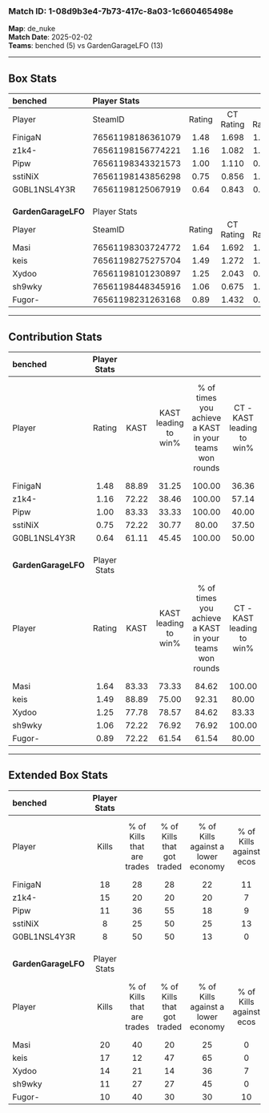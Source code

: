 ### Match ID: 1-08d9b3e4-7b73-417c-8a03-1c660465498e  
**Map**: de_nuke  
**Match Date**: 2025-02-02  
**Teams**: benched (5) vs GardenGarageLFO (13)  

---  

## Box Stats  

| **benched**         | Player Stats      |        |           |          |       |       |       |         |        |      |     |
| :- | :- | :-: | :-: | :-: | :-: | :-: | :-: | :-: | :-: | :-: | :-: |
| Player              | SteamID           | Rating | CT Rating | T Rating | KAST  |  ADR  | Kills | Assists | Deaths | K/D  | HS% |
| FinigaN             | 76561198186361079 |  1.48  |   1.698   |  1.416   | 88.89 | 88.7  |  18   |    2    |   13   | 1.38 | 66  |
| z1k4-               | 76561198156774221 |  1.16  |   1.082   |  1.771   | 72.22 | 86.2  |  15   |    4    |   15   | 1.00 | 46  |
| Pipw                | 76561198343321573 |  1.00  |   1.110   |  0.944   | 83.33 | 77.7  |  11   |    4    |   16   | 0.69 | 45  |
| sstiNiX             | 76561198143856298 |  0.75  |   0.856   |  1.066   | 72.22 | 69.2  |   8   |    5    |   16   | 0.50 | 62  |
| G0BL1NSL4Y3R        | 76561198125067919 |  0.64  |   0.843   |  0.803   | 61.11 | 40.7  |   8   |    1    |   13   | 0.62 | 62  |
|                     |                   |        |           |          |       |       |       |         |        |      |     |
|                     |                   |        |           |          |       |       |       |         |        |      |     |
|                     |                   |        |           |          |       |       |       |         |        |      |     |
| **GardenGarageLFO** | Player Stats      |        |           |          |       |       |       |         |        |      |     |
| Player              | SteamID           | Rating | CT Rating | T Rating | KAST  |  ADR  | Kills | Assists | Deaths | K/D  | HS% |
| Masi                | 76561198303724772 |  1.64  |   1.692   |  1.799   | 83.33 | 105.2 |  20   |    6    |   12   | 1.67 | 70  |
| keis                | 76561198275275704 |  1.49  |   1.272   |  1.908   | 88.89 | 106.8 |  17   |    6    |   14   | 1.21 | 58  |
| Xydoo               | 76561198101230897 |  1.25  |   2.043   |  0.946   | 77.78 | 62.8  |  14   |    3    |   9    | 1.56 | 42  |
| sh9wky              | 76561198448345916 |  1.06  |   0.675   |  1.382   | 72.22 | 72.8  |  11   |    6    |   11   | 1.00 | 54  |
| Fugor-              | 76561198231263168 |  0.89  |   1.432   |  0.750   | 72.22 | 70.3  |  10   |    7    |   15   | 0.67 | 50  |
---  

## Contribution Stats  

| **benched**         | Player Stats |       |                      |                                                        |                           |                                                             |                          |                                                            |
| :- | :-: | :-: | :-: | :-: | :-: | :-: | :-: | :-: |
| Player              |    Rating    | KAST  | KAST leading to win% | % of times you achieve a KAST in your teams won rounds | CT - KAST leading to win% | CT - % of times you achieve a KAST in your teams won rounds | T - KAST leading to win% | T - % of times you achieve a KAST in your teams won rounds |
| FinigaN             |     1.48     | 88.89 |        31.25         |                         100.00                         |           36.36           |                           100.00                            |          20.00           |                           100.00                           |
| z1k4-               |     1.16     | 72.22 |        38.46         |                         100.00                         |           57.14           |                           100.00                            |          16.67           |                           100.00                           |
| Pipw                |     1.00     | 83.33 |        33.33         |                         100.00                         |           40.00           |                           100.00                            |          20.00           |                           100.00                           |
| sstiNiX             |     0.75     | 72.22 |        30.77         |                         80.00                          |           37.50           |                            75.00                            |          20.00           |                           100.00                           |
| G0BL1NSL4Y3R        |     0.64     | 61.11 |        45.45         |                         100.00                         |           50.00           |                           100.00                            |          33.33           |                           100.00                           |
|                     |              |       |                      |                                                        |                           |                                                             |                          |                                                            |
|                     |              |       |                      |                                                        |                           |                                                             |                          |                                                            |
|                     |              |       |                      |                                                        |                           |                                                             |                          |                                                            |
| **GardenGarageLFO** | Player Stats |       |                      |                                                        |                           |                                                             |                          |                                                            |
| Player              |    Rating    | KAST  | KAST leading to win% | % of times you achieve a KAST in your teams won rounds | CT - KAST leading to win% | CT - % of times you achieve a KAST in your teams won rounds | T - KAST leading to win% | T - % of times you achieve a KAST in your teams won rounds |
| Masi                |     1.64     | 83.33 |        73.33         |                         84.62                          |          100.00           |                           100.00                            |          60.00           |                           75.00                            |
| keis                |     1.49     | 88.89 |        75.00         |                         92.31                          |           80.00           |                            80.00                            |          72.73           |                           100.00                           |
| Xydoo               |     1.25     | 77.78 |        78.57         |                         84.62                          |           83.33           |                           100.00                            |          75.00           |                           75.00                            |
| sh9wky              |     1.06     | 72.22 |        76.92         |                         76.92                          |          100.00           |                            60.00                            |          70.00           |                           87.50                            |
| Fugor-              |     0.89     | 72.22 |        61.54         |                         61.54                          |           80.00           |                            80.00                            |          50.00           |                           50.00                            |
---  

## Extended Box Stats  

| **benched**         | Player Stats |                            |                            |                                    |                         |                              |                                 |        |                             |                                     |                          |                               |                            |
| :- | :-: | :-: | :-: | :-: | :-: | :-: | :-: | :-: | :-: | :-: | :-: | :-: | :-: |
| Player              |    Kills     | % of Kills that are trades | % of Kills that got traded | % of Kills against a lower economy | % of Kills against ecos | % of Kills that are flawless | % of Kills that are close duels | Deaths | % of Deaths that get traded | % of Deaths against a lower economy | % of Deaths against ecos | % of Deaths that are flawless | % of Deaths that are close |
| FinigaN             |      18      |             28             |             28             |                 22                 |           11            |              67              |                0                |   13   |             38              |                 15                  |            8             |              92               |             0              |
| z1k4-               |      15      |             20             |             20             |                 20                 |            7            |              67              |               20                |   15   |             33              |                 13                  |            0             |              67               |             7              |
| Pipw                |      11      |             36             |             55             |                 18                 |            9            |              55              |                0                |   16   |             13              |                 13                  |            6             |              50               |             13             |
| sstiNiX             |      8       |             25             |             50             |                 25                 |           13            |              38              |                0                |   16   |             38              |                 13                  |            0             |              63               |             6              |
| G0BL1NSL4Y3R        |      8       |             50             |             50             |                 13                 |            0            |              88              |               13                |   13   |             23              |                 15                  |            0             |              92               |             0              |
|                     |              |                            |                            |                                    |                         |                              |                                 |        |                             |                                     |                          |                               |                            |
|                     |              |                            |                            |                                    |                         |                              |                                 |        |                             |                                     |                          |                               |                            |
|                     |              |                            |                            |                                    |                         |                              |                                 |        |                             |                                     |                          |                               |                            |
| **GardenGarageLFO** | Player Stats |                            |                            |                                    |                         |                              |                                 |        |                             |                                     |                          |                               |                            |
| Player              |    Kills     | % of Kills that are trades | % of Kills that got traded | % of Kills against a lower economy | % of Kills against ecos | % of Kills that are flawless | % of Kills that are close duels | Deaths | % of Deaths that get traded | % of Deaths against a lower economy | % of Deaths against ecos | % of Deaths that are flawless | % of Deaths that are close |
| Masi                |      20      |             40             |             20             |                 25                 |            0            |              65              |               10                |   12   |             33              |                 33                  |            0             |              50               |             17             |
| keis                |      17      |             12             |             47             |                 65                 |            0            |              65              |                6                |   14   |             50              |                 21                  |            0             |              43               |             7              |
| Xydoo               |      14      |             21             |             14             |                 36                 |            7            |              79              |                7                |   9    |             33              |                 22                  |            0             |              111              |             0              |
| sh9wky              |      11      |             27             |             27             |                 45                 |            0            |              82              |                0                |   11   |             36              |                 27                  |            0             |              73               |             0              |
| Fugor-              |      10      |             40             |             30             |                 30                 |           10            |              60              |                0                |   15   |             20              |                 33                  |            0             |              60               |             7              |
